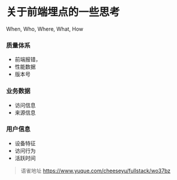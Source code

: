 # 关于前端埋点的一些思考
When, Who, Where, What, How

### 质量体系

- 前端报错，
- 性能数据
- 版本号

### 业务数据

- 访问信息
- 来源信息

### 用户信息

- 设备特征
- 访问行为
- 活跃时间
  
  
> 语雀地址 https://www.yuque.com/cheeseyu/fullstack/wo37bz
